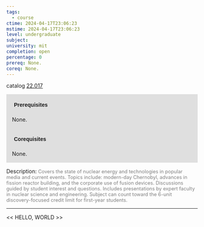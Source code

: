 ```yaml
---
tags:
  - course
ctime: 2024-04-17T23:06:23
mstime: 2024-04-17T23:06:23
level: undergraduate
subject: 
university: mit
completion: open
percentage: 0
prereq: None.
coreq: None.
---
```


catalog [22.017](http://student.mit.edu/catalog/m22a.html#22.017)

<span style="display: block; padding: 15px; background-color: rgb(100, 100, 100, 0.2);"><font id="m_prereq2723_0" style="display: block; font-family: Arial, sans-serif; font-weight: bold; padding: 5px">Prerequisites</font><br><span id="prereq2723_0">None.</span></span>
<span style="display: block; padding: 15px; background-color: rgb(100, 100, 100, 0.2);"><font id="m_coreq2723_0" style="display: block; font-family: Arial, sans-serif; font-weight: bold; padding: 5px">Corequisites</font><br><span id="coreq2723_0">None.</span></span>

<font style="">Description:</font>
<font style="color: grey; font-size: 0.8rem;">Covers the state of nuclear energy and technologies in popular media and current events. Topics include: modern-day Chernobyl, advances in fission reactor building, and the corporate use of fusion devices. Discussions guided by student interest and questions. Includes presentations by expert faculty in nuclear science and engineering. Subject can count toward the 6-unit discovery-focused credit limit for first-year students.</font>



---

<< HELLO, WORLD >>
